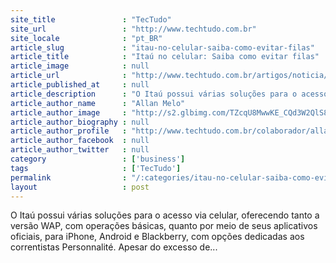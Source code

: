 ```yaml
---
site_title               : "TecTudo"
site_url                 : "http://www.techtudo.com.br"
site_locale              : "pt_BR"
article_slug             : "itau-no-celular-saiba-como-evitar-filas"
article_title            : "Itaú no celular: Saiba como evitar filas"
article_image            : null
article_url              : "http://www.techtudo.com.br/artigos/noticia/2011/06/itau-no-celular-saiba-como-evitar-filas.html"
article_published_at     : null
article_description      : "O Itaú possui várias soluções para o acesso via celular, oferecendo tanto a versão WAP, com operações básicas, quanto por meio de seus aplicativos oficiais, para iPhone, Android e Blackberry, com opções dedicadas aos correntistas Personnalité. Apesar do excesso de..."
article_author_name      : "Allan Melo"
article_author_image     : "http://s2.glbimg.com/TZcqU8MwwKE_CQd3W2QlS8lHOdI=/30x30/s2.glbimg.com/rjfTuZvSr8AcRE3U30RlgOI1MSc=/2x0:252x250/75x75/s.glbimg.com/po/tt/f/original/2013/04/04/allan_melo.jpg"
article_author_biography : null
article_author_profile   : "http://www.techtudo.com.br/colaborador/allan-melo.html"
article_author_facebook  : null
article_author_twitter   : null
category                 : ['business']
tags                     : ['TecTudo']
permalink                : "/:categories/itau-no-celular-saiba-como-evitar-filas/"
layout                   : post
---
```


O Itaú possui várias soluções para o acesso via celular, oferecendo tanto a versão WAP, com operações básicas, quanto por meio de seus aplicativos oficiais, para iPhone, Android e Blackberry, com opções dedicadas aos correntistas Personnalité. Apesar do excesso de...
